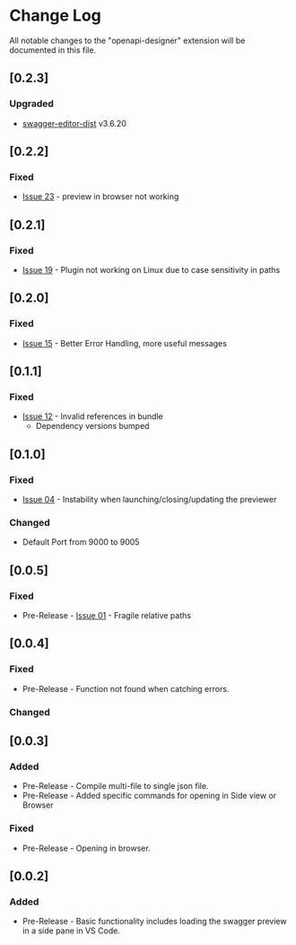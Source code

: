 # Change Log

All notable changes to the "openapi-designer" extension will be documented in this file.

## [0.2.3]

### Upgraded

* [swagger-editor-dist](https://github.com/swagger-api/swagger-editor) v3.6.20

## [0.2.2]

### Fixed

* [Issue 23](https://github.com/philosowaffle/vs-openapi-designer/issues/23) - preview in browser not working

## [0.2.1]

### Fixed

* [Issue 19](https://github.com/philosowaffle/vs-openapi-designer/issues/19) - Plugin not working on Linux due to case sensitivity in paths

## [0.2.0]

### Fixed

* [Issue 15](https://github.com/philosowaffle/vs-openapi-designer/issues/15) - Better Error Handling, more useful messages

## [0.1.1]

### Fixed

* [Issue 12](https://github.com/philosowaffle/vs-openapi-designer/issues/12) - Invalid references in bundle
    * Dependency versions bumped

## [0.1.0]

### Fixed

* [Issue 04](https://github.com/philosowaffle/vs-openapi-designer/issues/4) - Instability when launching/closing/updating the previewer

### Changed

* Default Port from 9000 to 9005

## [0.0.5]

### Fixed

* Pre-Release - [Issue 01](https://github.com/philosowaffle/vs-openapi-designer/issues/1) - Fragile relative paths

## [0.0.4]

### Fixed

- Pre-Release - Function not found when catching errors.

### Changed

## [0.0.3]

### Added

- Pre-Release - Compile multi-file to single json file.
- Pre-Release - Added specific commands for opening in Side view or Browser

### Fixed

- Pre-Release - Opening in browser.


## [0.0.2]

### Added

- Pre-Release - Basic functionality includes loading the swagger preview in a side pane in VS Code.